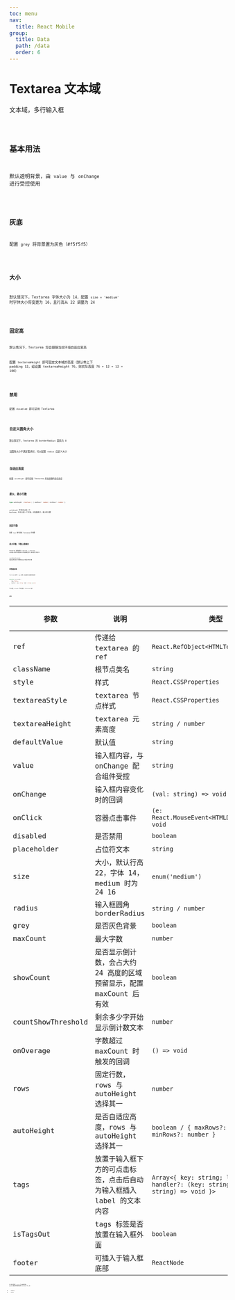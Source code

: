 ```yaml
---
toc: menu
nav:
  title: React Mobile
group:
  title: Data
  path: /data
  order: 6
---
```


# Textarea 文本域

文本域，多行输入框

<code src='./demos' phone />

## 基本用法

默认透明背景，由 `value` 与 `onChange` 进行受控使用

<code src='./demos/demo-basic' />

## 灰底

配置 `grey` 将背景置为灰色（#f5f5f5）

<code src='./demos/demo-grey' />

## 大小

默认情况下，Textarea 字体大小为 14，配置 `size = 'medium'` 时字体大小将变更为 16，且行高从 22 调整为 24

<code src='./demos/demo-size' />

## 固定高

默认情况下，Textarea 将会跟随当前环境自适应宽高

配置 `textareaHeight` 即可固定文本域的高度（默认带上下 padding 12，如设置 textareaHeight 76，则实际高度 76 + 12 + 12 = 100）

<code src='./demos/demo-height' />

## 禁用

配置 `disabled` 即可禁用 Textarea

<code src='./demos/demo-disabled' />

## 自定义圆角大小

默认情况下，Textarea 的 borderRadius 圆角为 8

当圆角大小不满足需求时，可以配置 `radius` 自定义大小

<code src='./demos/demo-radius' />

## 自适应高度

配置 `autoHeight` 即可实现 Textarea 的高度随内容自适应

<code src='./demos/demo-auto-height' />

## 最大、最小行数

```ts | pure
type autoHeight = boolean | { maxRows?: number; minRows?: number };
```

`autoHeight` 不仅可以是一个 boolean，也可以是一个对象，可配置最大、最小的行数

<code src='./demos/demo-auto-rows' />

## 固定行数

配置 `rows` 即可固定 Textarea 的行数

<code src='./demos/demo-rows' />

## 最大字数、字数上限倒计

Textarea 组件提供了 `maxCount` + `onOverage` 实现输入框的字数限制与字数超额回调（通常是吐司提示）

`countShowThreshold` 指定当剩余多少字数时在右下角显示倒计数

<code src='./demos/demo-max-count' />

## 带快捷标签

Textarea 提供了 `tags` 配置，在底部加入快捷标签选择

```ts | pure
interface TextareaTag {
    key: string;
    label: string;
    handler?: (key: string, label: string) => void;
}
```

可以通过 `isTagsOut` 将标签置于 Textarea 外部

<code src='./demos/demo-tags' />

## API

| 参数 | 说明               | 类型         | 默认值 |
|------|--------------------|--------------|--------|
| ref              | 传递给 textarea 的 ref            | `React.RefObject<HTMLTextareaElement>`       | --      |
| className        | 根节点类名                                   | `string`                                                     | --      |
| style            | 样式                                             | `React.CSSProperties`                                        | --      |
| textareaStyle      | textarea 节点样式                                            | `React.CSSProperties`                                        | --      |
| textareaHeight     | textarea 元素高度                                            | `string / number`                                            | --      |
| defaultValue       | 默认值                                                       | `string`                                                     | --      |
| value              | 输入框内容，与 onChange 配合组件受控                         | `string`                                                     | --      |
| onChange           | 输入框内容变化时的回调                                       | `(val: string) => void`                                      | --      |
| onClick            | 容器点击事件                                                 | `(e: React.MouseEvent<HTMLDivElement>) => void`             | --      |
| disabled           | 是否禁用                                                     | `boolean`                                                    | `false` |
| placeholder        | 占位符文本                                                   | `string`                                                     | --      |
| size               | 大小，默认行高 22，字体 14，medium 时为 24 16                | `enum('medium')`                                             | --      |
| radius             | 输入框圆角 borderRadius                                      | `string / number`                                            | --      |
| grey               | 是否灰色背景                                                 | `boolean`                                                    | `false` |
| maxCount           | 最大字数                                                     | `number`                                                     | --      |
| showCount          | 是否显示倒计数，会占大约 24 高度的区域预留显示，配置 maxCount 后有效 | `boolean`                                                    | `true`  |
| countShowThreshold | 剩余多少字开始显示倒计数文本                                 | `number`                                                     | `9`     |
| onOverage          | 字数超过 maxCount 时触发的回调                               | `() => void`                                                 | --      |
| rows               | 固定行数，rows 与 autoHeight 选择其一                        | `number`                                                     | --      |
| autoHeight         | 是否自适应高度，rows 与 autoHeight 选择其一                  | `boolean / { maxRows?: number; minRows?: number }`           |         |
| tags               | 放置于输入框下方的可点击标签，点击后自动为输入框插入 label 的文本内容 | `Array<{ key: string; label: string; handler?: (key: string, label: string) => void }>` | --      |
| isTagsOut          | tags 标签是否放置在输入框外面                                | `boolean`                                                    | `false` |
| footer             | 可插入于输入框底部                                           | `ReactNode`                                                  | --      |

除了默认配置项，`textarea` 可以接收的所有 props，都会作用到组件内部的 textarea 节点，如

- onFocus
- onBlur